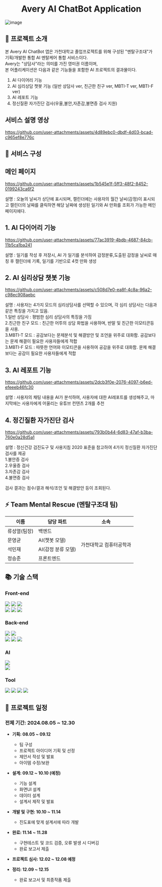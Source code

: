 <h1 align="center"> 
  Avery AI ChatBot Application
</h1>

![image](https://github.com/user-attachments/assets/4551a1c0-455a-4403-aaf6-8d7978663e09)

## 📌 프로젝트 소개

본 Avery AI ChatBot 앱은 가천대학교 졸업프로젝트를 위해 구성된 "멘탈구조대"가 기획/개발한 통합 AI 멘탈케어 통합 서비스이다.   
Avery는 "상담사"라는 의미를 가진 영미권 이름이며,    
본 어플리케이션은 다음과 같은 기능들을 포함한 AI 프로젝트의 결과물이다.    

1. AI 다이어리 기능    
2. AI 심리상담 챗봇 기능 (일반 상담사 ver, 친근한 친구 ver, MBTI-T ver, MBTI-F ver)     
3. AI 레포트 기능   
4. 정신질환 자가진단 검사(우울,불안,자존감,불면증 검사 지원)   

## 서비스 설명 영상 
https://github.com/user-attachments/assets/4d89ebc0-dbdf-4d03-bcad-c965ef8e776c

## 📘 서비스 구성

## 메인 페이지 

https://github.com/user-attachments/assets/1b545e1f-5ff3-48f2-8452-0199243ca6f2

설명 :  오늘의 날씨가 상단에 표시되며, 캘린더에는 사용자의 월간 날씨(감정)이 표시되고 캘린더의 날짜를 클릭하면 해당 날짜에 생성된 일기와 AI 만화를 조회가 가능한 메인 페이지에다.


## 1. AI 다이어리 기능 

https://github.com/user-attachments/assets/77ac3919-4bdb-4687-84cb-11b5ca1ba241

설명 : 
일기를 작성 후 저장시, AI 가 일기를 분석하여 감정분류,도출된 감정을 날씨로 매칭 후 캘린더에 기록, 일기를 기반으로 4컷 만화 생성

## 2. AI 심리상담 챗봇 기능 

https://github.com/user-attachments/assets/c508d7e0-ea8f-4c8a-96a2-c98ec908aebc

설명 : 
사용자는 4가지 모드의 심리상담사를 선택할 수 있으며, 각 심리 상담사는 다음과 같은 특징을 가지고 있음.    
1.일반 상담사 : 평범한 심리 상담사의 특징을 가짐    
2.친근한 친구 모드  :  친근한 어투의 상담 화법을 사용하며, 반말 및 친근한 이모티콘등을 사용.   
3.MBTI-T 모드 : 공감보다는 문제분석 및 해결방안 및 조언을 위주로 대화함. 공감보다는 문제 해결이 필요한 사용자들에게 적합    
3.MBTI-F 모드 : 따뜻한 언어와 이모티콘을 사용하여 공감을 위주로 대화함. 문제 해결보다는 공감이 필요한 사용자들에게 적합   

## 3. AI 레포트 기능 

https://github.com/user-attachments/assets/2dcb3f0e-2076-4097-b6ed-efeeeb46fc30

설명 : 
사용자의 채팅 내용을 AI가 분석하여, 사용자에 대한 AI레포트를 생성해주고, 마지막에는 사용자에게 어울리는 유튜브 컨텐츠 2개를 추천

## 4. 정긴질환 자가진단 검사 

https://github.com/user-attachments/assets/793b0b44-6d83-47af-b3ba-760e0a28d5a1

설명 : 
정신건강 검진도구 및 사용지침 2020 표준을 참고하여 4가지 정신질환 자가진단 검사를 제공   
1.불안증 검사   
2.우울증 검사    
3.자존감 검사   
4.불면증 검사    

검사 결과는 점수/결과 해석/조언 및 해결방안 등이 조회된다.


## ⚡ Team Mental Rescue (멘탈구조대 팀)

<table style="border: 2px;">
  <thead>
    <tr>
      <th> 이름 </th>
      <th> 담당 파트 </th>
      <th> 소속 </th>
    </tr>
  </thead>
  <tbody>
    <tr>
      <td> 류성열(팀장) </td>
      <td> 백엔드 </td>
      <td rowspan="4"> 가천대학교 컴퓨터공학과 </td>
    </tr>
    <tr>
      <td> 문영균 </td>
      <td> AI(챗봇 모델) </td>
    </tr>
    <tr>
      <td> 석민재 </td>
      <td> AI(감정 분류 모델) </td>
    </tr>
    <tr>
      <td> 정승준 </td>
      <td> 프론트엔드</td>
    </tr>
  </tbody>  
</table>

## 📚 기술 스택

### Front-end 
<div> 
  <img src="https://img.shields.io/badge/html5-E34F26?style=for-the-badge&logo=html5&logoColor=white"> 
  <img src="https://img.shields.io/badge/css-1572B6?style=for-the-badge&logo=css3&logoColor=white"> 
  <img src="https://img.shields.io/badge/javascript-F7DF1E?style=for-the-badge&logo=javascript&logoColor=black"> 
  <br>
 
  <img src="https://img.shields.io/badge/node.js-339933?style=for-the-badge&logo=Node.js&logoColor=white">
  <img src="https://img.shields.io/badge/react-61DAFB?style=for-the-badge&logo=react&logoColor=black">
  <img src="https://img.shields.io/badge/react native-61DAFB?style=for-the-badge&logo=react&logoColor=black">
</div>  



### Back-end
<div>
  <img src="https://img.shields.io/badge/java-007396?style=for-the-badge&logo=java&logoColor=white">
  <img src="https://img.shields.io/badge/junit5-25A162?style=for-the-badge&logo=junit5&logoColor=white">
  <br>
  
  <img src="https://img.shields.io/badge/spring-6DB33F?style=for-the-badge&logo=spring&logoColor=white">
  <img src="https://img.shields.io/badge/spring boot-6DB33F?style=for-the-badge&logo=springboot&logoColor=white">
  <img src="https://img.shields.io/badge/spring security-6DB33F?style=for-the-badge&logo=springsecurity&logoColor=white">
</div>

### AI
<div>
  <img src="https://img.shields.io/badge/python-3776AB?style=for-the-badge&logo=python&logoColor=white"> <br>
  <img src="https://img.shields.io/badge/flask-000000?style=for-the-badge&logo=flask&logoColor=white">
</div>

### Tool
<div>
  <img src="https://img.shields.io/badge/github-181717?style=for-the-badge&logo=github&logoColor=white">
  <img src="https://img.shields.io/badge/notion-000000?style=for-the-badge&logo=notion&logoColor=white">
  <img src="https://img.shields.io/badge/discord-5865F2?style=for-the-badge&logo=discord&logoColor=white">
  <img src="https://img.shields.io/badge/figma-F24E1E?style=for-the-badge&logo=figma&logoColor=white">
</div>


## 📆 프로젝트 일정

### 전체 기간: 2024.08.05 ~ 12.30

- **기획: 08.05 ~ 09.12**
  
  - 팀 구성
  - 프로젝트 아이디어 기획 및 선정
  - 제안서 작성 및 발표
  - 아이템 수정/보완

- **설계: 09.12 ~ 10.10 (예정)**

  - 기능 설계
  - 화면UI 설계
  - 데이터 설계
  - 설계서 제작 및 발표

- **개발 및 구현: 10.10 ~ 11.14**

  - 진도표에 맞게 설계서에 따라 개발

- **완료: 11.14 ~ 11.28**

  - 구현테스트 및 코드 검증, 오류 발생 시 디버깅
  - 완료 보고서 제출

- **프로젝트 심사: 12.02 ~ 12.08 예정**

- **정리: 12.09 ~ 12.15**

  - 완료 보고서 및 최종작품 제출 
